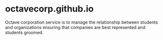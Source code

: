 # octavecorp.github.io
Octave corporation service is to manage the relationship between students and organizations ensuring that companies are best represented and students groomed.
